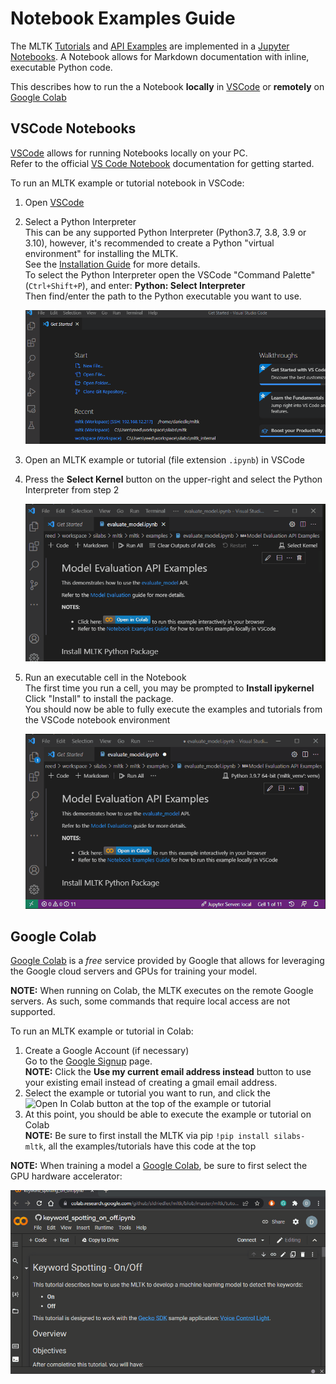 # Notebook Examples Guide

The MLTK [Tutorials](../tutorials.md) and [API Examples](../examples.md) are implemented in a [Jupyter Notebooks](https://jupyter.org/).
A Notebook allows for Markdown documentation with inline, executable Python code.

This describes how to run the a Notebook __locally__ in [VSCode](https://code.visualstudio.com) or __remotely__ on [Google Colab](https://colab.research.google.com/notebooks/welcome.ipynb)


## VSCode Notebooks

[VSCode](https://code.visualstudio.com) allows for running Notebooks locally on your PC.  
Refer to the official [VS Code Notebook](https://code.visualstudio.com/docs/datascience/jupyter-notebooks) documentation for getting started.

To run an MLTK example or tutorial notebook in VSCode:

1. Open [VSCode](https://code.visualstudio.com)
2. Select a Python Interpreter  
   This can be any supported Python Interpreter (Python3.7, 3.8, 3.9 or 3.10), however, it's recommended to create a
   Python "virtual environment" for installing the MLTK.  
   See the [Installation Guide](../installation.md) for more details.  
   To select the Python Interpreter open the VSCode "Command Palette" (`Ctrl+Shift+P`), and enter: __Python: Select Interpreter__  
   Then find/enter the path to the Python executable you want to use.  
   
   ![Select Python Interpreter](../img/select_python_interpreter.gif)

3. Open an MLTK example or tutorial (file extension `.ipynb`) in VSCode
4. Press the __Select Kernel__ button on the upper-right and select the Python Interpreter from step 2 
    
   ![Select Kernel](../img/select_kernel.gif)

5. Run an executable cell in the Notebook  
   The first time you run a cell, you may be prompted to __Install ipykernel__
   Click "Install" to install the package.  
   You should now be able to fully execute the examples and tutorials from the VSCode notebook environment 
   
   ![Install Ipykernel](../img/install_ipykernel.gif)


## Google Colab

[Google Colab](https://colab.research.google.com/notebooks/welcome.ipynb) is a _free_ service provided by Google that allows for leveraging the Google cloud servers and GPUs for training your model.

__NOTE:__ When running on Colab, the MLTK executes on the remote Google servers. As such, some commands that require local access are not supported.

To run an MLTK example or tutorial in Colab:

1. Create a Google Account (if necessary)  
   Go to the [Google Signup](https://accounts.google.com/signup) page.  
   __NOTE:__ Click the __Use my current email address instead__ button to use your existing email instead of creating a gmail email address.
2. Select the example or tutorial you want to run, and click the ![Open In Colab](https://colab.research.google.com/assets/colab-badge.svg) button at the top of the example or tutorial
3. At this point, you should be able to execute the example or tutorial on Colab  
   __NOTE:__ Be sure to first install the MLTK via pip `!pip install silabs-mltk`, all the examples/tutorials have this code at the top


__NOTE:__ When training a model a [Google Colab](https://colab.research.google.com/notebooks/welcome.ipynb), be sure to first select the GPU hardware accelerator:  

![GPU Accelerator](../img/colab_select_gpu.gif)